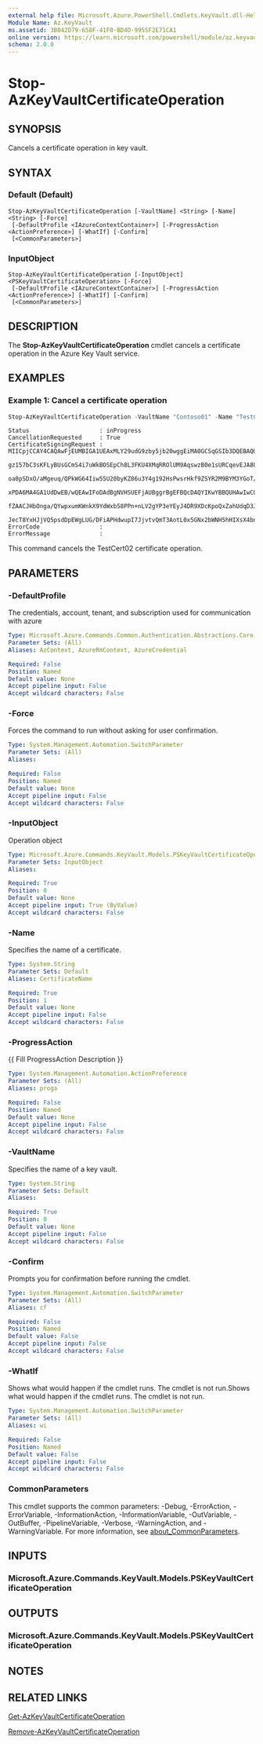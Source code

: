 ```yaml
---
external help file: Microsoft.Azure.PowerShell.Cmdlets.KeyVault.dll-Help.xml
Module Name: Az.KeyVault
ms.assetid: 3B042D79-658F-41F0-BD4D-9955F2E71CA1
online version: https://learn.microsoft.com/powershell/module/az.keyvault/stop-azkeyvaultcertificateoperation
schema: 2.0.0
---
```


# Stop-AzKeyVaultCertificateOperation

## SYNOPSIS
Cancels a certificate operation in key vault.

## SYNTAX

### Default (Default)
```
Stop-AzKeyVaultCertificateOperation [-VaultName] <String> [-Name] <String> [-Force]
 [-DefaultProfile <IAzureContextContainer>] [-ProgressAction <ActionPreference>] [-WhatIf] [-Confirm]
 [<CommonParameters>]
```

### InputObject
```
Stop-AzKeyVaultCertificateOperation [-InputObject] <PSKeyVaultCertificateOperation> [-Force]
 [-DefaultProfile <IAzureContextContainer>] [-ProgressAction <ActionPreference>] [-WhatIf] [-Confirm]
 [<CommonParameters>]
```

## DESCRIPTION
The **Stop-AzKeyVaultCertificateOperation** cmdlet cancels a certificate operation in the Azure Key Vault service.

## EXAMPLES

### Example 1: Cancel a certificate operation
```powershell
Stop-AzKeyVaultCertificateOperation -VaultName "Contoso01" -Name "TestCert02" -Force
```

```output
Status                    : inProgress
CancellationRequested     : True
CertificateSigningRequest : MIICpjCCAY4CAQAwFjEUMBIGA1UEAxMLY29udG9zby5jb20wggEiMA0GCSqGSIb3DQEBAQUAA4IBDwAwggEKAoIBAQCVr6EVwsd48qDVORsF4V4w4N1aQCUirFW7b+kwoTvSOL4SfMiWcPmno0uxmQQoh
                            gz157bC3sKFLyBUsGCmS4i7uWkBOSEpCh8L3FKU4XMqRROlUM9AqswzB0e1sURCqevEJA80xFpfTgkeqpm44m4jr6p7gu+h1PBf9Dt7b43Gybde5DUlGrrOiTkOIAF0eU2iNVeHOapoj8m1XHmzO1BARs
                            oa0pSDxO/aMgeuq/QPkWG64Iiw55U20byKZ86u3Y4g192HsPwsrHkf9ZSYR2M9BYM3YGoT/dkCmAtP4LQAsOwf1+S0a/TwRtrnoOHbPFI6HYSY3TY1iqzZ9xItfgalAgMBAAGgSzBJBgkqhkiG9w0BCQ4
                            xPDA6MA4GA1UdDwEB/wQEAwIFoDAdBgNVHSUEFjAUBggrBgEFBQcDAQYIKwYBBQUHAwIwCQYDVR0TBAIwADANBgkqhkiG9w0BAQsFAAOCAQEAjxUX5PGhri9qJTxSleGEbMVkxhhn3nuPUgxujEzrcQVr
                            fZAACJHbOnga/QYwpxumKWnkX9YdWxb58PPn+nLV2gYP3eYEyJ4DR9XDcKpoQxZahUdqD3JZXhWPIcN05tw9Fuq8ziw94BjLZW3h3iDamqkBnysJYW58FBp1H8Ejqk0Iynbo0V223Innq/7QB2fVwe3ZJ
                            JecT8YxHJjVQ5psdDpEWgLUG/DFiAPHdwupI7JjvtvQmT3AotL0x5GNx2bWNH5hHIXsX4bnbxZgNQnTB2w3tQ3QeuKt8fUx2S0xtxPllaCUul6efa84TNqdMcMfyxCarIwDP6qdhS+CDU1uUA==
ErrorCode                 : 
ErrorMessage              :
```

This command cancels the TestCert02 certificate operation.

## PARAMETERS

### -DefaultProfile
The credentials, account, tenant, and subscription used for communication with azure

```yaml
Type: Microsoft.Azure.Commands.Common.Authentication.Abstractions.Core.IAzureContextContainer
Parameter Sets: (All)
Aliases: AzContext, AzureRmContext, AzureCredential

Required: False
Position: Named
Default value: None
Accept pipeline input: False
Accept wildcard characters: False
```

### -Force
Forces the command to run without asking for user confirmation.

```yaml
Type: System.Management.Automation.SwitchParameter
Parameter Sets: (All)
Aliases:

Required: False
Position: Named
Default value: None
Accept pipeline input: False
Accept wildcard characters: False
```

### -InputObject
Operation object

```yaml
Type: Microsoft.Azure.Commands.KeyVault.Models.PSKeyVaultCertificateOperation
Parameter Sets: InputObject
Aliases:

Required: True
Position: 0
Default value: None
Accept pipeline input: True (ByValue)
Accept wildcard characters: False
```

### -Name
Specifies the name of a certificate.

```yaml
Type: System.String
Parameter Sets: Default
Aliases: CertificateName

Required: True
Position: 1
Default value: None
Accept pipeline input: False
Accept wildcard characters: False
```

### -ProgressAction
{{ Fill ProgressAction Description }}

```yaml
Type: System.Management.Automation.ActionPreference
Parameter Sets: (All)
Aliases: proga

Required: False
Position: Named
Default value: None
Accept pipeline input: False
Accept wildcard characters: False
```

### -VaultName
Specifies the name of a key vault.

```yaml
Type: System.String
Parameter Sets: Default
Aliases:

Required: True
Position: 0
Default value: None
Accept pipeline input: False
Accept wildcard characters: False
```

### -Confirm
Prompts you for confirmation before running the cmdlet.

```yaml
Type: System.Management.Automation.SwitchParameter
Parameter Sets: (All)
Aliases: cf

Required: False
Position: Named
Default value: False
Accept pipeline input: False
Accept wildcard characters: False
```

### -WhatIf
Shows what would happen if the cmdlet runs.
The cmdlet is not run.Shows what would happen if the cmdlet runs.
The cmdlet is not run.

```yaml
Type: System.Management.Automation.SwitchParameter
Parameter Sets: (All)
Aliases: wi

Required: False
Position: Named
Default value: False
Accept pipeline input: False
Accept wildcard characters: False
```

### CommonParameters
This cmdlet supports the common parameters: -Debug, -ErrorAction, -ErrorVariable, -InformationAction, -InformationVariable, -OutVariable, -OutBuffer, -PipelineVariable, -Verbose, -WarningAction, and -WarningVariable. For more information, see [about_CommonParameters](http://go.microsoft.com/fwlink/?LinkID=113216).

## INPUTS

### Microsoft.Azure.Commands.KeyVault.Models.PSKeyVaultCertificateOperation

## OUTPUTS

### Microsoft.Azure.Commands.KeyVault.Models.PSKeyVaultCertificateOperation

## NOTES

## RELATED LINKS

[Get-AzKeyVaultCertificateOperation](./Get-AzKeyVaultCertificateOperation.md)

[Remove-AzKeyVaultCertificateOperation](./Remove-AzKeyVaultCertificateOperation.md)

